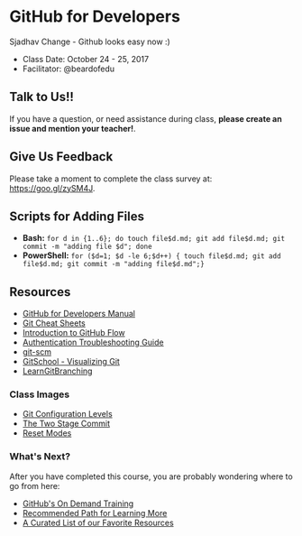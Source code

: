 # GitHub for Developers

 Sjadhav Change - Github looks easy now :)

- Class Date: October 24 - 25, 2017
- Facilitator: @beardofedu

## Talk to Us!!

If you have a question, or need assistance during class, **please create an issue and mention your teacher!**.

## Give Us Feedback

Please take a moment to complete the class survey at: https://goo.gl/zySM4J.

## Scripts for Adding Files

- **Bash:** `for d in {1..6}; do touch file$d.md; git add file$d.md; git commit -m "adding file $d"; done`
- **PowerShell:** `for ($d=1; $d -le 6;$d++) { touch file$d.md; git add file$d.md; git commit -m "adding file$d.md";}`

## Resources

- [GitHub for Developers Manual](https://githubtraining.github.io/training-manual/GH4D/index)
- [Git Cheat Sheets](https://services.github.com/on-demand/resources/cheatsheets/)
- [Introduction to GitHub Flow](https://guides.github.com/introduction/flow/)
- [Authentication Troubleshooting Guide](https://help.github.com/categories/authenticating-to-github/)
- [git-scm](https://git-scm.com)
- [GitSchool - Visualizing Git](http://git-school.github.io/visualizing-git/)
- [LearnGitBranching](http://learngitbranching.js.org/?NODEMO)

### Class Images
- [Git Configuration Levels](https://services.github.com/on-demand/images/config-levels.jpg)
- [The Two Stage Commit](https://services.github.com/on-demand/images/two-stage-commit-a.jpg)
- [Reset Modes](https://services.github.com/on-demand/images/reset-modes.jpg)

### What's Next?

After you have completed this course, you are probably wondering where to go from here:

- [GitHub's On Demand Training](https://services.github.com/on-demand/)
- [Recommended Path for Learning More](https://services.github.com/on-demand/resources/learning-path/)
- [A Curated List of our Favorite Resources](https://services.github.com/on-demand/resources/)
